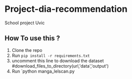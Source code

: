 # Project-dia-recommendation
School project Uvic
## How To use this ?
1. Clone the repo
2. Run `pip install -r requirements.txt`
3. uncomment this line to download the dataset #download_files_to_directory(url,'data','output')
4. Run `python manga_lelscan.py
